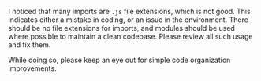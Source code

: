 I noticed that many imports are `.js` file extensions, which is not good. This indicates either a mistake in coding, or an issue in the environment. There should be no file extensions for imports, and modules should be used where possible to maintain a clean codebase. Please review all such usage and fix them.

While doing so, please keep an eye out for simple code organization improvements.
